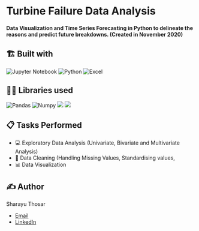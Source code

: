 # Turbine Failure Data Analysis

####  Data Visualization and Time Series Forecasting in Python to delineate the reasons and predict future breakdowns. (Created in November 2020)

## 🏗️ Built with
![Jupyter Notebook](https://img.shields.io/badge/jupyter-%23FA0F00.svg?style=for-the-badge&logo=jupyter&logoColor=white)
![Python](https://img.shields.io/badge/python-3670A0?style=for-the-badge&logo=python&logoColor=ffdd54)
![Excel](https://img.shields.io/badge/Microsoft%20Excel-217346.svg?style=for-the-badge&logo=Microsoft-Excel&logoColor=white)

## 👩‍💻 Libraries used
![Pandas](https://img.shields.io/badge/Pandas-2C2D72?style=for-the-badge&logo=pandas&logoColor=white)
![Numpy](https://img.shields.io/badge/Numpy-777BB4?style=for-the-badge&logo=numpy&logoColor=white)
![](https://img.shields.io/badge/scikitlearn-F7931E.svg?style=for-the-badge&logo=scikit-learn&logoColor=white)
![](https://img.shields.io/badge/Matplotlib-2C2D72?style=for-the-badge&logo=matplotlib&logoColor=white)

## 📋 Tasks Performed
* 💻 Exploratory Data Analysis (Univariate, Bivariate and Multivariate Analysis)
* 🧹 Data Cleaning (Handling Missing Values, Standardising values, 
* 📊 Data Visualization

## ✍️ Author
Sharayu Thosar
* [Email](mailto:sharayu.thosar@gmail.com)
* <a href="https://www.linkedin.com/in/sharayu-thosar/">LinkedIn </a>
